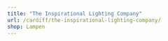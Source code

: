 ```yaml
---
title: "The Inspirational Lighting Company"
url: /cardiff/the-inspirational-lighting-company/
shop: Lampen
---
```

